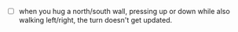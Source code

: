
- [ ] when you hug a north/south wall, pressing up or down while also walking left/right, the turn doesn't get updated.
